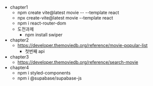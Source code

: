 * chapter1
    * npm create vite@latest movie -- --template react
    * npx create-vite@latest movie --template react
    * npm i react-router-dom
    * 도전과제
        * npm install swiper
* chapter2
    * https://developer.themoviedb.org/reference/movie-popular-list
        * 첫번째 api
* chapter3
    * https://developer.themoviedb.org/reference/search-movie
* chapter4
    * npm i styled-components
    * npm i @supabase/supabase-js